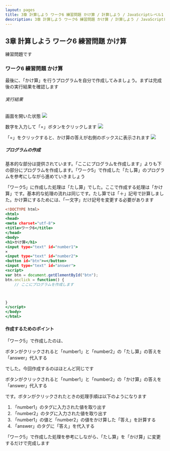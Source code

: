 ```yaml
---
layout: pages
title: 3章 計算しよう ワーク6 練習問題 かけ算 / 計算しよう / JavaScriptレベル1
description: 3章 計算しよう ワーク6 練習問題 かけ算 / 計算しよう / JavaScriptレベル1
---
```


## 3章 計算しよう ワーク6 練習問題 かけ算

<div class="em2-outline">
練習問題です
</div>

### ワーク6 練習問題 かけ算
最後に、「かけ算」を行うプログラムを自分で作成してみましょう。まずは完成後の実行結果を確認します

###### 実行結果
画面を開いた状態
![](https://lh7-us.googleusercontent.com/inA_DpBQNIk1qkNcDWVcwo6L__5KZXQL9ou9e2O4DyI6SWnaEVfGl0PAt27JN-fJwrZN5eQ_j8MNaialyCFtgEnOTYeeCU5tCmD-3p3c6F9woTaDFyjof34MtW3D4KRGEF6SwSHGV3xkF-4)

数字を入力して「=」ボタンをクリックします
![](https://lh7-us.googleusercontent.com/Kg_FiXXbq7bjnFnge51ZrOeMwpUtiQX8vSY_af69sfKu2H0jW-tfBAs8cpDAgsqO4L7V-iZeREsQlfigFoLAiSkpTLGOg28-C02rCEyE31oAEVmQAmhe9KximzVbRjAHqgI4600sFCEs0xQ)

「=」をクリックすると、かけ算の答えが右側のボックスに表示されます
![](https://lh7-us.googleusercontent.com/HbhXUhQ_JuoXyDT3K9inHZjR7E0XL28iHcPy-g7Ui2r31NeVMHaAyiCWq077H1TiP99MtCo_y6MgMFXW2U5EnaBYxeEJHbTSspzKPCp0ICIoVH7XUh4OEJhSoVZq08VJ2k-n_jQwvsSb00c)

##### プログラムの作成
基本的な部分は提供されています。「ここにプログラムを作成します」よりも下の部分にプログラムを作成します。「ワーク5」で作成した「たし算」のプログラムを参考にしながら進めていきましょう

<div class="em1">
「ワーク5」に作成した処理は「たし算」でした。ここで作成する処理は「かけ算」です。基本的な処理の流れは同じです。たし算では「＋」記号で計算しました。かけ算にするためには、「一文字」だけ記号を変更する必要があります
</div>

```javascript:/js-level1/chapter03/work06.html
<!DOCTYPE html>
<html>
<head>
<meta charset="utf-8">
<title>ワーク6</title>
</head>
<body>
<h1>かけ算</h1>
<input type="text" id="number1">
×
<input type="text" id="number2">
<button id="btn">=</button>
<input type="text" id="answer">
<script>
var btn = document.getElementById("btn");
btn.onclick = function() {
    // ここにプログラムを作成します



}
</script>
</body>
</html>
```

#### 作成するためのポイント

「ワーク5」で作成したのは、

<div class="em2">
ボタンがクリックされると「number1」と「number2」の「たし算」の答えを「answer」代入する
</div>

でした。今回作成するのはほとんど同じです

<div class="em2">
ボタンがクリックされると「number1」と「number2」の「かけ算」の答えを「answer」代入する
</div>

です。ボタンがクリックされたときの処理手順は以下のようになります

1. 「number1」のタグに入力された値を取り出す
2. 「number2」のタグに入力された値を取り出す
3. 「number1」の値と「number2」の値をかけ算した「答え」を計算する
4. 「answer」のタグに「答え」を代入する

<div class="em1">
「ワーク5」で作成した処理を参考にしながら、「たし算」を「かけ算」に変更するだけで完成します
</div>



